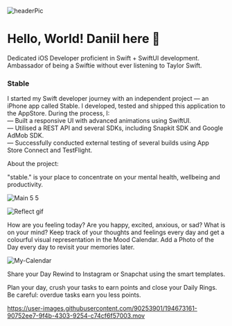 ![headerPic](https://user-images.githubusercontent.com/90253901/194671328-0c0af353-e936-430a-afec-f9b3e4d37496.png)
# Hello, World! Daniil here 👋
Dedicated iOS Developer proficient in Swift + SwiftUI development. Ambassador of being a Swiftie without ever listening to Taylor Swift. 

### Stable
I started my Swift developer journey with an independent project — an iPhone app called Stable. I developed, tested and shipped this application to the AppStore. During the process, I:
<br />— Built a responsive UI with advanced animations using SwiftUI.
<br />— Utilised a REST API and several SDKs, including Snapkit SDK and Google AdMob SDK.
<br />— Successfully conducted external testing of several builds using App Store Connect and TestFlight.

About the project:

"stable." is your place to concentrate on your mental health, wellbeing and productivity. 

![Main 5 5](https://user-images.githubusercontent.com/90253901/194671760-2a48ef82-c83f-40bb-8b84-e50b090bc412.png)


![Reflect gif](https://user-images.githubusercontent.com/90253901/194710908-e9a78ede-12fc-4e24-bcf3-875ad54e9aa7.gif)


How are you feeling today? Are you happy, excited, anxious, or sad? What is on your mind? Keep track of your thoughts and feelings every day and get a colourful visual representation in the Mood Calendar. Add a Photo of the Day every day to revisit your memories later.

![My-Calendar](https://user-images.githubusercontent.com/90253901/194710678-536031b9-1066-417e-b827-1678bfb5e029.gif)

Share your Day Rewind to Instagram or Snapchat using the smart templates. 



Plan your day, crush your tasks to earn points and close your Daily Rings. Be careful: overdue tasks earn you less points.

https://user-images.githubusercontent.com/90253901/194673161-90752ee7-9f4b-4303-9254-c74cf6f57003.mov


